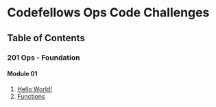 # Codefellows Ops Code Challenges

## Table of Contents
### 201 Ops - Foundation
#### Module 01
1. [Hello World!](https://github.com/marcusvno/codefellows-ops-challenges/blob/main/201-ops/helloworld.sh)
2. [Functions](/201-ops/functions.sh)

